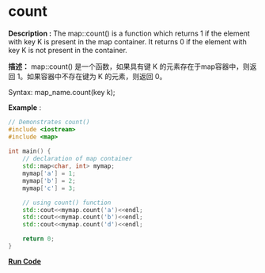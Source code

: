 # count

**Description :** The map::count() is a function which returns 1 if the element with key K is present in the map container. It returns 0 if the element with key K is not present in the container.

**描述：** map::count() 是一个函数，如果具有键 K 的元素存在于map容器中，则返回 1。如果容器中不存在键为 K 的元素，则返回 0。

Syntax: map_name.count(key k);

**Example** :

```cpp
// Demonstrates count() 
#include <iostream>
#include <map> 
  
int main() { 
    // declaration of map container
    std::map<char, int> mymap; 
    mymap['a'] = 1; 
    mymap['b'] = 2; 
    mymap['c'] = 3; 

    // using count() function
    std::cout<<mymap.count('a')<<endl;
    std::cout<<mymap.count('b')<<endl;
    std::cout<<mymap.count('d')<<endl;

    return 0; 
} 
```
**[Run Code](https://rextester.com/GONQYE7843)**
